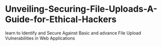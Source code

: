 # Unveiling-Securing-File-Uploads-A-Guide-for-Ethical-Hackers
learn to Identify and Secure Against Basic and advance File Upload Vulnerabilities in Web Applications
